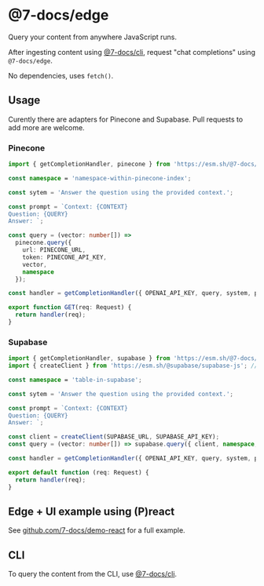 # @7-docs/edge

Query your content from anywhere JavaScript runs.

After ingesting content using [@7-docs/cli][1], request "chat completions" using `@7-docs/edge`.

No dependencies, uses `fetch()`.

## Usage

Curently there are adapters for Pinecone and Supabase. Pull requests to add more are welcome.

### Pinecone

```ts
import { getCompletionHandler, pinecone } from 'https://esm.sh/@7-docs/edge'; // from '@7-docs/edge' in Node.js

const namespace = 'namespace-within-pinecone-index';

const sytem = 'Answer the question using the provided context.';

const prompt = `Context: {CONTEXT}
Question: {QUERY}
Answer: `;

const query = (vector: number[]) =>
  pinecone.query({
    url: PINECONE_URL,
    token: PINECONE_API_KEY,
    vector,
    namespace
  });

const handler = getCompletionHandler({ OPENAI_API_KEY, query, system, prompt });

export function GET(req: Request) {
  return handler(req);
}
```

### Supabase

```ts
import { getCompletionHandler, supabase } from 'https://esm.sh/@7-docs/edge'; // from '@7-docs/edge' in Node.js
import { createClient } from 'https://esm.sh/@supabase/supabase-js'; // from '@supabase/supabase-js' in Node.js

const namespace = 'table-in-supabase';

const sytem = 'Answer the question using the provided context.';

const prompt = `Context: {CONTEXT}
Question: {QUERY}
Answer: `;

const client = createClient(SUPABASE_URL, SUPABASE_API_KEY);
const query = (vector: number[]) => supabase.query({ client, namespace, vector });

const handler = getCompletionHandler({ OPENAI_API_KEY, query, system, prompt });

export default function (req: Request) {
  return handler(req);
}
```

## Edge + UI example using (P)react

See [github.com/7-docs/demo-react][2] for a full example.

## CLI

To query the content from the CLI, use [@7-docs/cli][1].

[1]: https://github.com/7-docs/7-docs/blob/main/packages/cli/README.md
[2]: https://github.com/7-docs/demo-react
